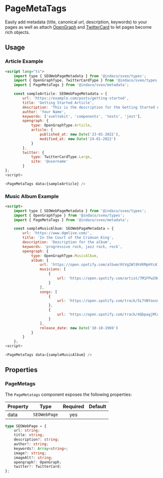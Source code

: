 # PageMetaTags

Easily add metadata (title, canonical url, description, keywords) to your pages as well as attach [OpenGraph] and [TwitterCard] to let pages become rich objects.

## Usage

### Article Example

```html
<script lang="ts">
    import type { SEOWebPageMetadata } from '@indaco/sveo/types';
    import { OpenGraphType, TwitterCardType } from '@indaco/sveo/types';
    import { PageMetaTags } from '@indaco/sveo/metadata';

    const sampleArticle: SEOWebPageMetadata = {
        url: 'https://example.com/posts/getting-started',
        title: 'Getting Started Article',
        description: 'This is the description for the Getting Started Article',
        author: 'Your Name',
        keywords: ['sveltekit', 'components', 'tests', 'jest'],
        opengraph: {
            type: OpenGraphType.Article,
            article: {
                published_at: new Date('23-01-2022'),
                modified_at: new Date('24-01-2022')
            }
        },
        twitter: {
            type: TwitterCardType.Large,
            site: '@username'
        }
};
<script>

<PageMetaTags data={sampleArticle} />
```

### Music Album Example

```html
<script>
    import type { SEOWebPageMetadata } from '@indaco/sveo/types';
    import { OpenGraphType } from '@indaco/sveo/types';
    import { PageMetaTags } from '@indaco/sveo/metadata';

    const sampleMusicAlbum: SEOWebPageMetadata = {
        url: 'https://www.dgmlive.com/',
        title: 'In the Court of the Crimson King',
        description: 'Description for the album',
        keywords: 'progressive rock, jazz rock, rock',
        opengraph: {
            type: OpenGraphType.MusicAlbum,
            album: {
                url: 'https://open.spotify.com/album/6tVg2Wl9hVKMpHYcAl2V2M?si=dJtzXM7ATvmLOn9NfdDnbg',
                musicians: [
                    {
                        url: 'https://open.spotify.com/artist/7M1FPw29m5FbicYzS2xdpi?si=w9MGJ88-S3O7tiG5IheXAw'
                    }
                ],
                songs: [
                    {
                        url: 'https://open.spotify.com/track/5L7VBYoosmkmiiDlzumdCe?si=aa49699b95604f8d'
                    },
                    {
                        url: 'https://open.spotify.com/track/4QbpagjMCqSECj6IimTL2n?si=65e9458fe8454eea'
                    }
                ],
                release_date: new Date('10-10-1969')
            }
        }
    };
<script>

<PageMetaTags data={sampleMusicAlbum} />
```

## Properties

### PageMetags

The `PageMetatags` component exposes the following properties:

| Property    | Type         | Required | Default |
| :---------- | :----------: | :------: | :-----: |
| data        | `SEOWebPage` | yes      |         |

```typescript
type SEOWebPage = {
    url: string;
    title: string;
    description?: string;
    author?: string;
    keywords?: Array<string>;
    image?: string;
    imageAlt?: string;
    opengraph?: OpenGraph;
    twitter?: TwitterCard;
};
```

[OpenGraph]: https://ogp.me/
[TwitterCard]: https://developer.twitter.com/en/docs/twitter-for-websites/cards/overview/abouts-cards
